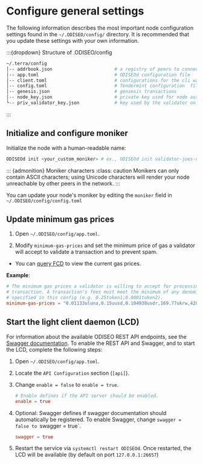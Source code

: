 # Configure general settings

The following information describes the most important node configuration settings found in the `~/.ODISEO/config/` directory. It is recommended that you update these settings with your own information.  

:::{dropdown} Structure of .ODISEO/config

```bash
~/.terra/config
│-- addrbook.json                       # a registry of peers to connect to
│-- app.toml                            # ODISEOd configuration file
│-- client.toml                         # configurations for the cli wallet (ex ODISEOcli)
│-- config.toml                         # Tendermint configuration  file
│-- genesis.json                        # gensesis transactions
│-- node_key.json                       # private key used for node authentication in the p2p protocol (its corresponding public key is the nodeid)
└-- priv_validator_key.json             # key used by the validator on the node to sign blocks
```
:::


## Initialize and configure moniker

Initialize the node with a human-readable name:

```bash
ODISEOd init <your_custom_moniker> # ex., ODISEOd init validator-joes-node
```
::: {admonition} Moniker characters
:class: caution
Monikers can only contain ASCII characters; using Unicode characters will render your node unreachable by other peers in the network.
:::

You can update your node's moniker by editing the `moniker` field in  `~/.ODISEO/config/config.toml`

## Update minimum gas prices

1. Open `~/.ODISEO/config/app.toml`.

2. Modify `minimum-gas-prices` and set the minimum price of gas a validator will accept to validate a transaction and to prevent spam.

- You can [query FCD](https://fcd.ODISEO.dev/v1/txs/gas_prices) to view the current gas prices.

**Example**:

```toml
# The minimum gas prices a validator is willing to accept for processing a
# transaction. A transaction's fees must meet the minimum of any denomination
# specified in this config (e.g. 0.25token1;0.0001token2).
minimum-gas-prices = "0.01133uluna,0.15uusd,0.104938usdr,169.77ukrw,428.571umnt,0.125ueur,0.98ucny,16.37ujpy,0.11ugbp,10.88uinr,0.19ucad,0.14uchf,0.19uaud,0.2usgd,4.62uthb,1.25usek,1.25unok,0.9udkk,2180.0uidr,7.6uphp,1.17uhkd"
```

## Start the light client daemon (LCD)

For information about the available ODISEO REST API endpoints, see the [Swagger documentation](https://lcd.ODISEO.dev/swagger/). To enable the REST API and Swagger, and to start the LCD, complete the following steps:

1. Open `~/.ODISEO/config/app.toml`.

2. Locate the `API Configuration` section (`[api]`).

3. Change `enable = false` to `enable = true`.

   ```toml
   # Enable defines if the API server should be enabled.
   enable = true
   ```

4. Optional: Swagger defines if swagger documentation should automatically be registered. To enable Swagger, change `swagger = false to `swagger = true`.

   ```toml
   swagger = true
   ```

5. Restart the service via `systemctl restart ODISEOd`. Once restarted, the LCD will be available (by default on port `127.0.0.1:26657`)
